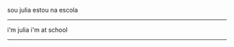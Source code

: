 sou julia 
estou na escola
*******************************
i'm julia 
i'm at school 
*******************************
